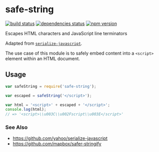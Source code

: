 # safe-string

[![build status][build-badge]][build-href]
[![dependencies status][deps-badge]][deps-href]
[![npm version][npm-badge]][npm-href]

Escapes HTML characters and JavaScript line terminators

Adapted from [`serialize-javascript`](https://github.com/yahoo/serialize-javascript).

The use case of this module is to safely embed content into a `<script>` element within an HTML document.

## Usage

```js
var safeString = require('safe-string');

var escaped = safeString('</script>');

var html = '<script>' + escaped + '</script>';
console.log(html);
// => '<script>\\u003C\\u002Fscript\\u003E</script>'
```

### See Also
* https://github.com/yahoo/serialize-javascript
* https://github.com/mapbox/safer-stringify

[build-badge]: https://travis-ci.org/rtsao/safe-string.svg?branch=master
[build-href]: https://travis-ci.org/rtsao/safe-string
[deps-badge]: https://david-dm.org/rtsao/safe-string.svg
[deps-href]: https://david-dm.org/rtsao/safe-string
[npm-badge]: https://badge.fury.io/js/safe-string.svg
[npm-href]: https://www.npmjs.com/package/safe-string
